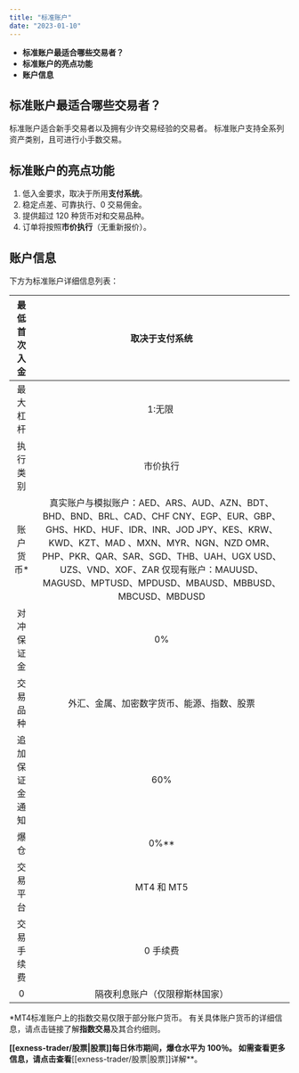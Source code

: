 ```yaml
---
title: "标准账户"
date: "2023-01-10"
---
```


- **标准账户最适合哪些交易者？**
- **标准账户的亮点功能**
- **账户信息**

## 标准账户最适合哪些交易者？

标准账户适合新手交易者以及拥有少许交易经验的交易者。 标准账户支持全系列资产类别，且可进行小手数交易。

## 标准账户的亮点功能

1. 低入金要求，取决于所用**支付系统**。
2. 稳定点差、可靠执行、0 交易佣金。
3. 提供超过 120 种货币对和交易品种。
4. 订单将按照**市价执行**（无重新报价）。

## 账户信息

下方为标准账户详细信息列表：

| 最低首次入金| 取决于支付系统|
|:--------:|:---------:|
| 最大杠杆| 1:无限&nbsp;|
| 执行类别| 市价执行|
| 账户货币* | 真实账户与模拟账户：AED、ARS、AUD、AZN、BDT、BHD、BND、BRL、CAD、CHF CNY、EGP、EUR、GBP、GHS、HKD、HUF、IDR、INR、JOD JPY、KES、KRW、KWD、KZT、MAD 、MXN、MYR、NGN、NZD OMR、PHP、PKR、QAR、SAR、SGD、THB、UAH、UGX USD、UZS、VND、XOF、ZAR&nbsp;仅现有账户：MAUUSD、MAGUSD、MPTUSD、MPDUSD、MBAUSD、MBBUSD、MBCUSD、MBDUSD |
| 对冲保证金 | 0%|
| 交易品种| 外汇、金属、加密数字货币、能源、指数、股票|
| 追加保证金通知| 60% |
| 爆仓  | 0%**|
| 交易平台| MT4 和 MT5 |
| 交易手续费 | 0 手续费|
| 0 | 隔夜利息账户（仅限穆斯林国家） | 支持|


*MT4标准账户上的指数交易仅限于部分账户货币。 有关具体账户货币的详细信息，请点击链接了解**指数交易**及其合约细则。

**[[exness-trader/股票|股票]]**每日休市**期间，爆仓水平为 100％。 如需查看更多信息，请点击查看**[[exness-trader/股票|股票]]详解**。
